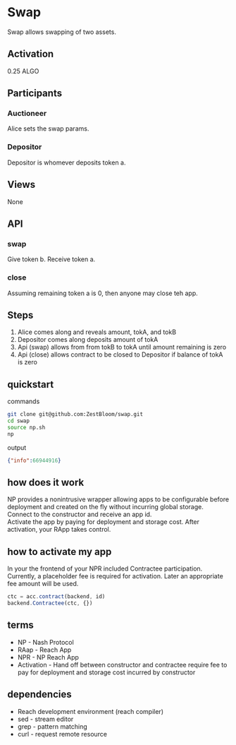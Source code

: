 # Swap

Swap allows swapping of two assets.

## Activation

0.25 ALGO

## Participants
### Auctioneer
Alice sets the swap params.
### Depositor
Depositor is whomever deposits token a.

## Views
None
## API
### swap
Give token b. Receive token a.
### close
Assuming remaining token a is 0, then anyone may close teh app.

## Steps

1. Alice comes along and reveals amount, tokA, and tokB
1. Depositor comes along deposits amount of tokA
1. Api (swap) allows from from tokB to tokA until amount remaining is zero
2. Api (close) allows contract to be closed to Depositor if balance of tokA is zero

## quickstart

commands
```bash
git clone git@github.com:ZestBloom/swap.git
cd swap
source np.sh 
np
```

output
```json
{"info":66944916}
```

## how does it work

NP provides a nonintrusive wrapper allowing apps to be configurable before deployment and created on the fly without incurring global storage.   
Connect to the constructor and receive an app id.   
Activate the app by paying for deployment and storage cost. 
After activation, your RApp takes control.

## how to activate my app

In your the frontend of your NPR included Contractee participation. Currently, a placeholder fee is required for activation. Later an appropriate fee amount will be used.

```js
ctc = acc.contract(backend, id)
backend.Contractee(ctc, {})
```

## terms

- NP - Nash Protocol
- RAap - Reach App
- NPR - NP Reach App
- Activation - Hand off between constructor and contractee require fee to pay for deployment and storage cost incurred by constructor

## dependencies

- Reach development environment (reach compiler)
- sed - stream editor
- grep - pattern matching
- curl - request remote resource



